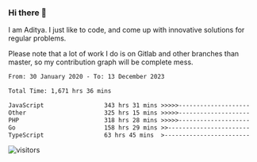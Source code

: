 ### Hi there 👋

I am Aditya. I just like to code, and come up with innovative solutions for regular problems.

Please note that a lot of work I do is on Gitlab and other branches than master, so my contribution graph will be complete mess.

<!--START_SECTION:waka-->

```txt
From: 30 January 2020 - To: 13 December 2023

Total Time: 1,671 hrs 36 mins

JavaScript                 343 hrs 31 mins >>>>>--------------------   20.55 %
Other                      325 hrs 15 mins >>>>>--------------------   19.46 %
PHP                        318 hrs 28 mins >>>>>--------------------   19.05 %
Go                         158 hrs 29 mins >>-----------------------   09.48 %
TypeScript                 63 hrs 45 mins  >------------------------   03.81 %
```

<!--END_SECTION:waka-->

![visitors](https://visitor-badge.glitch.me/badge?page_id=BrainBuzzer.visitor-badge&left_color=green&right_color=red)
